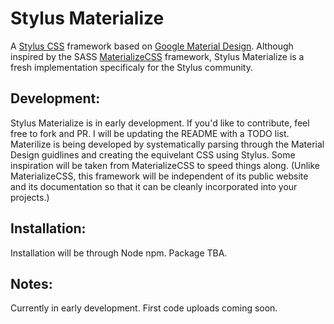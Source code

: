# Stylus Materialize
A [Stylus CSS](http://stylus-lang.com/) framework based on [Google Material Design](https://material.io/guidelines/). Although inspired by the SASS [MaterializeCSS](http://materializecss.com) framework, Stylus Materialize is a fresh implementation specificaly for the Stylus community.


## Development:
Stylus Materialize is in early development. If you'd like to contribute, feel free to fork and PR. I will be updating the README with a TODO list. Materilize is being developed by systematically parsing through the Material Design guidlines and creating the equivelant CSS using Stylus. Some inspiration will be taken from MaterializeCSS to speed things along. (Unlike MaterializeCSS, this framework will be independent of its public website and its documentation so that it can be cleanly incorporated into your projects.)

## Installation:
Installation will be through Node npm. Package TBA.

## Notes:
Currently in early development. First code uploads coming soon. 

